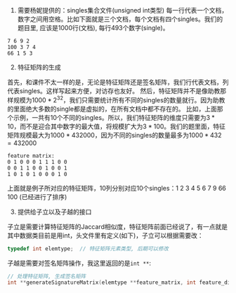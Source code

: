 1. 需要杨妮提供的：singles集合文件(unsigned int类型)
每一行代表一个文档，数字之间用空格。比如下面就是三个文档，每个文档有四个singles。我们的题目里, 应该是1000行(文档), 每行493个数字(single)。

```clike
7 6 9 2
100 3 7 4
66 1 5 3
```

2. 特征矩阵的生成

首先，和课件不太一样的是，无论是特征矩阵还是签名矩阵，我们行代表文档，列代表singles。这样写起来方便，对访存也友好。
然后，特征矩阵并不是像助教那样规模为$1000 * 2^{32}$，我们只需要统计所有不同的singles的数量就行。因为助教的里面绝大多数的single都是虚拟的，在所有文档中都不存在的。
比如，上面那个示例，一共有10个不同的singles。所以，我们特征矩阵的维度只需要为$3 * 10$，而不是迎合其中数字的最大值，将规模扩大为$3 * 100$。我们的题里面，特征矩阵规模最大为$1000 * 432000$，因为不同的singles的数量最多为$1000 * 432 = 432000$

```clike
feature matrix:
0 1 0 0 0 1 1 1 0 0 
0 0 1 1 0 0 1 0 0 1
1 0 1 0 1 0 0 0 1 0
```

上面就是例子所对应的特征矩阵，10列分别对应10个singles：1 2 3 4 5 6 7 9 66 100 (已经进行了排序)

3. 提供给子立以及子越的接口

子立是需要计算特征矩阵的Jaccard相似度，特征矩阵前面已经说了，有一点就是其中数据类目前是用int，头文件里有定义(如下)，子立可以根据需要改：

```cpp
typedef int elemtype;  // 特征矩阵元素类型, 后期可以修改
```

子越是需要对签名矩阵操作，我这里返回的是`int **`: 

```cpp
// 处理特征矩阵, 生成签名矩阵
int **generateSignatureMatrix(elemtype **feature_matrix, int feature_dim);
```

